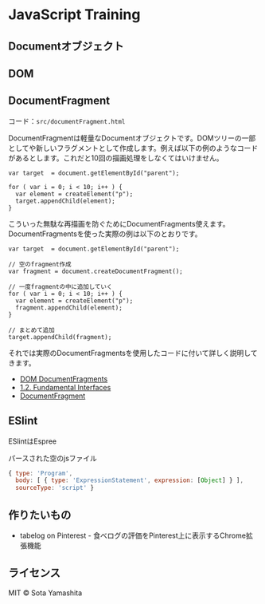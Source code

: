 JavaScript Training
===================

## Documentオブジェクト

## DOM

## DocumentFragment

コード：`src/documentFragment.html`

DocumentFragmentは軽量なDocumentオブジェクトです。DOMツリーの一部としてや新しいフラグメントとして作成します。例えば以下の例のようなコードがあるとします。これだと10回の描画処理をしなくてはいけません。

```
var target  = document.getElementById("parent");

for ( var i = 0; i < 10; i++ ) {
  var element = createElement("p");
  target.appendChild(element);
}
```

こういった無駄な再描画を防ぐためにDocumentFragments使えます。DocumentFragmentsを使った実際の例は以下のとおりです。

```
var target  = document.getElementById("parent");

// 空のfragment作成
var fragment = document.createDocumentFragment();

// 一度fragmentの中に追加していく
for ( var i = 0; i < 10; i++ ) {
  var element = createElement("p");
  fragment.appendChild(element);
}

// まとめて追加
target.appendChild(fragment);
```

それでは実際のDocumentFragmentsを使用したコードに付いて詳しく説明してきます。

* [DOM DocumentFragments](http://ejohn.org/blog/dom-documentfragments/)
* [1.2. Fundamental Interfaces](http://www.w3.org/TR/REC-DOM-Level-1/level-one-core.html#ID-B63ED1A3)
* [DocumentFragment](https://developer.mozilla.org/ja/docs/Web/API/DocumentFragment)

## ESlint

ESlintはEspree

パースされた空のjsファイル

```js
{ type: 'Program',
  body: [ { type: 'ExpressionStatement', expression: [Object] } ],
  sourceType: 'script' }
```

## 作りたいもの

* tabelog on Pinterest - 食べログの評価をPinterest上に表示するChrome拡張機能

## ライセンス

MIT © Sota Yamashita
